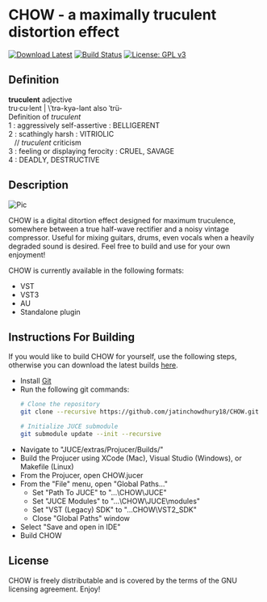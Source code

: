 # CHOW - a maximally truculent distortion effect 

[![Download Latest](https://img.shields.io/badge/download-latest-blue.svg)](https://github.com/jatinchowdhury18/CHOW/releases/latest)
[![Build Status](https://travis-ci.com/jatinchowdhury18/CHOW.svg?branch=master)](https://travis-ci.com/jatinchowdhury18/CHOW)
[![License: GPL v3](https://img.shields.io/badge/License-GPLv3-brightgreen.svg)](https://www.gnu.org/licenses/gpl-3.0)

## Definition
**truculent** adjective<br/>
tru·​cu·​lent | \ˈtrə-kyə-lənt also ˈtrü-  \
Definition of *truculent*<br/>
1 : aggressively self-assertive : BELLIGERENT<br/>
2 : scathingly harsh : VITRIOLIC<br/>
&nbsp;&nbsp;&nbsp;// *truculent* criticism<br/>
3 : feeling or displaying ferocity : CRUEL, SAVAGE<br/>
4 : DEADLY, DESTRUCTIVE<br/>

## Description
![Pic](https://raw.githubusercontent.com/jatinchowdhury18/CHOW/master/screenshot.PNG)

CHOW is a digital ditortion effect designed for maximum truculence, somewhere between a true half-wave rectifier and a noisy vintage compressor. Useful for mixing guitars, drums, even vocals when a heavily degraded sound is desired. Feel free to build and use for your own enjoyment!

CHOW is currently available in the following formats:
  - VST
  - VST3
  - AU
  - Standalone plugin

## Instructions For Building
If you would like to build CHOW for yourself, use the following steps, otherwise you can download the latest builds [here](https://github.com/jatinchowdhury18/CHOW/releases/latest).
- Install [Git](https://git-scm.com/book/en/v2/Getting-Started-Installing-Git)
- Run the following git commands:
  ```bash
  # Clone the repository
  git clone --recursive https://github.com/jatinchowdhury18/CHOW.git
  
  # Initialize JUCE submodule
  git submodule update --init --recursive
  ```
- Navigate to "JUCE/extras/Projucer/Builds/"
- Build the Projucer using XCode (Mac), Visual Studio (Windows), or Makefile (Linux)
- From the Projucer, open CHOW.jucer
- From the "File" menu, open "Global Paths..."
  - Set "Path To JUCE" to "...\CHOW\JUCE"
  - Set "JUCE Modules" to "...\CHOW\JUCE\modules"
  - Set "VST (Legacy) SDK" to "...CHOW\VST2_SDK"
  - Close "Global Paths" window
- Select "Save and open in IDE"
- Build CHOW

## License
CHOW is freely distributable and is covered by the terms of the GNU licensing agreement. Enjoy!
